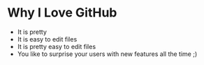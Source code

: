 # Why I Love GitHub

* It is pretty
* It is easy to edit files
* It is pretty easy to edit files
* You like to surprise your users with new features all the time ;)
